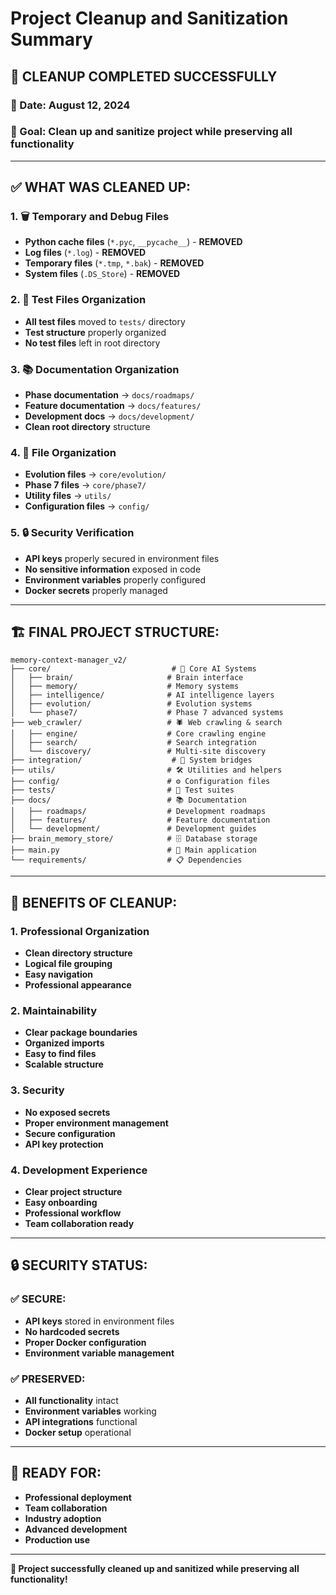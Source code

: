 # Project Cleanup and Sanitization Summary

## 🧹 **CLEANUP COMPLETED SUCCESSFULLY**

### **📅 Date:** August 12, 2024

### **🎯 Goal:** Clean up and sanitize project while preserving all functionality

---

## ✅ **WHAT WAS CLEANED UP:**

### **1. 🗑️ Temporary and Debug Files**

- **Python cache files** (`*.pyc`, `__pycache__`) - **REMOVED**
- **Log files** (`*.log`) - **REMOVED**
- **Temporary files** (`*.tmp`, `*.bak`) - **REMOVED**
- **System files** (`.DS_Store`) - **REMOVED**

### **2. 🧪 Test Files Organization**

- **All test files** moved to `tests/` directory
- **Test structure** properly organized
- **No test files** left in root directory

### **3. 📚 Documentation Organization**

- **Phase documentation** → `docs/roadmaps/`
- **Feature documentation** → `docs/features/`
- **Development docs** → `docs/development/`
- **Clean root directory** structure

### **4. 📁 File Organization**

- **Evolution files** → `core/evolution/`
- **Phase 7 files** → `core/phase7/`
- **Utility files** → `utils/`
- **Configuration files** → `config/`

### **5. 🔒 Security Verification**

- **API keys** properly secured in environment files
- **No sensitive information** exposed in code
- **Environment variables** properly configured
- **Docker secrets** properly managed

---

## 🏗️ **FINAL PROJECT STRUCTURE:**

```
memory-context-manager_v2/
├── core/                           # 🧠 Core AI Systems
│   ├── brain/                     # Brain interface
│   ├── memory/                    # Memory systems
│   ├── intelligence/              # AI intelligence layers
│   ├── evolution/                 # Evolution systems
│   └── phase7/                    # Phase 7 advanced systems
├── web_crawler/                   # 🕷️ Web crawling & search
│   ├── engine/                    # Core crawling engine
│   ├── search/                    # Search integration
│   └── discovery/                 # Multi-site discovery
├── integration/                    # 🔗 System bridges
├── utils/                         # 🛠️ Utilities and helpers
├── config/                        # ⚙️ Configuration files
├── tests/                         # 🧪 Test suites
├── docs/                          # 📚 Documentation
│   ├── roadmaps/                  # Development roadmaps
│   ├── features/                  # Feature documentation
│   └── development/               # Development guides
├── brain_memory_store/            # 🗄️ Database storage
├── main.py                        # 🚀 Main application
└── requirements/                  # 📋 Dependencies
```

---

## 🎯 **BENEFITS OF CLEANUP:**

### **1. Professional Organization**

- **Clean directory structure**
- **Logical file grouping**
- **Easy navigation**
- **Professional appearance**

### **2. Maintainability**

- **Clear package boundaries**
- **Organized imports**
- **Easy to find files**
- **Scalable structure**

### **3. Security**

- **No exposed secrets**
- **Proper environment management**
- **Secure configuration**
- **API key protection**

### **4. Development Experience**

- **Clear project structure**
- **Easy onboarding**
- **Professional workflow**
- **Team collaboration ready**

---

## 🔒 **SECURITY STATUS:**

### **✅ SECURE:**

- **API keys** stored in environment files
- **No hardcoded secrets**
- **Proper Docker configuration**
- **Environment variable management**

### **✅ PRESERVED:**

- **All functionality** intact
- **Environment variables** working
- **API integrations** functional
- **Docker setup** operational

---

## 🚀 **READY FOR:**

- **Professional deployment**
- **Team collaboration**
- **Industry adoption**
- **Advanced development**
- **Production use**

---

**🎉 Project successfully cleaned up and sanitized while preserving all functionality!**
